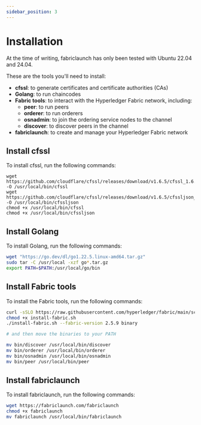 ```yaml
---
sidebar_position: 3
---
```

# Installation

At the time of writing, fabriclaunch has only been tested with Ubuntu 22.04 and 24.04.

These are the tools you'll need to install:

- **cfssl**: to generate certificates and certificate authorities (CAs)
- **Golang**: to run chaincodes
- **Fabric tools**: to interact with the Hyperledger Fabric network, including: 
   + **peer**: to run peers
   + **orderer**: to run orderers
   + **osnadmin**: to join the ordering service nodes to the channel
   + **discover**: to discover peers in the channel
- **fabriclaunch**: to create and manage your Hyperledger Fabric network


## Install cfssl

To install cfssl, run the following commands:

```bash{"title": "xx"}
wget https://github.com/cloudflare/cfssl/releases/download/v1.6.5/cfssl_1.6.5_linux_amd64 -O /usr/local/bin/cfssl
wget https://github.com/cloudflare/cfssl/releases/download/v1.6.5/cfssljson_1.6.5_linux_amd64 -O /usr/local/bin/cfssljson
chmod +x /usr/local/bin/cfssl
chmod +x /usr/local/bin/cfssljson
```

## Install Golang

To install Golang, run the following commands:

```bash
wget "https://go.dev/dl/go1.22.5.linux-amd64.tar.gz"
sudo tar -C /usr/local -xzf go*.tar.gz
export PATH=$PATH:/usr/local/go/bin
```

## Install Fabric tools

To install the Fabric tools, run the following commands:

```bash
curl -sSLO https://raw.githubusercontent.com/hyperledger/fabric/main/scripts/install-fabric.sh 
chmod +x install-fabric.sh
./install-fabric.sh --fabric-version 2.5.9 binary

# and then move the binaries to your PATH

mv bin/discover /usr/local/bin/discover
mv bin/orderer /usr/local/bin/orderer
mv bin/osnadmin /usr/local/bin/osnadmin
mv bin/peer /usr/local/bin/peer
```


## Install fabriclaunch

To install fabriclaunch, run the following commands:

```bash
wget https://fabriclaunch.com/fabriclaunch 
chmod +x fabriclaunch 
mv fabriclaunch /usr/local/bin/fabriclaunch
```

